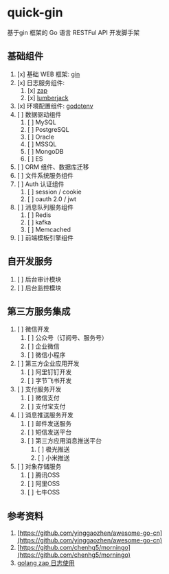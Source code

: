 # quick-gin
基于gin 框架的 Go 语言 RESTFul API 开发脚手架 

## 基础组件

1. [x] 基础 WEB 框架: [gin](https://github.com/gin-gonic/gin)
2. [x] 日志服务组件: 
   1. [x] [zap](https://github.com/uber-go/zap)
   2. [x] [lumberjack](https://github.com/natefinch/lumberjack)
3. [x] 环境配置组件: [godotenv](https://github.com/joho/godotenv)
4. [ ] 数据驱动组件
   1. [ ] MySQL
   2. [ ] PostgreSQL
   3. [ ] Oracle
   4. [ ] MSSQL
   5. [ ] MongoDB
   6. [ ] ES
5. [ ] ORM 组件、数据库迁移
6. [ ] 文件系统服务组件
7. [ ] Auth 认证组件
   1. [ ] session / cookie
   2. [ ] oauth 2.0 / jwt
8. [ ] 消息队列服务组件
   1. [ ] Redis
   2. [ ] kafka
   3. [ ] Memcached
9.  [ ] 前端模板引擎组件

## 自开发服务
1. [ ] 后台审计模块
2. [ ] 后台监控模块

## 第三方服务集成
1. [ ] 微信开发
   1. [ ] 公众号（订阅号、服务号）
   2. [ ] 企业微信
   3. [ ] 微信小程序
2. [ ] 第三方企业应用开发
   1. [ ] 阿里钉钉开发
   2. [ ] 字节飞书开发
3. [ ] 支付服务开发
   1. [ ] 微信支付
   2. [ ] 支付宝支付
4. [ ] 消息推送服务开发
   1. [ ] 邮件发送服务
   2. [ ] 短信发送平台
   3. [ ] 第三方应用消息推送平台
      1. [ ] 极光推送
      2. [ ] 小米推送
5. [ ] 对象存储服务
   1. [ ] 腾讯OSS
   2. [ ] 阿里OSS
   3. [ ] 七牛OSS

## 参考资料
1. [https://github.com/yinggaozhen/awesome-go-cn](https://github.com/yinggaozhen/awesome-go-cn)
2. [https://github.com/chenhg5/morningo](https://github.com/chenhg5/morningo)
3. [golang zap 日志使用](https://segmentfault.com/a/1190000023321533)